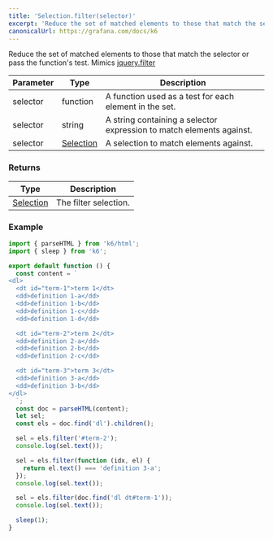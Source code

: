```yaml
---
title: 'Selection.filter(selector)'
excerpt: 'Reduce the set of matched elements to those that match the selector or pass the function test.'
canonicalUrl: https://grafana.com/docs/k6
---
```


Reduce the set of matched elements to those that match the selector or pass the function's test.
Mimics [jquery.filter](https://api.jquery.com/filter/)

| Parameter | Type                                           | Description                                                          |
| --------- | ---------------------------------------------- | -------------------------------------------------------------------- |
| selector  | function                                       | A function used as a test for each element in the set.               |
| selector  | string                                         | A string containing a selector expression to match elements against. |
| selector  | [Selection](/javascript-api/k6-html/selection) | A selection to match elements against.                               |

### Returns

| Type                                           | Description           |
| ---------------------------------------------- | --------------------- |
| [Selection](/javascript-api/k6-html/selection) | The filter selection. |

### Example

<CodeGroup labels={[]}>

```javascript
import { parseHTML } from 'k6/html';
import { sleep } from 'k6';

export default function () {
  const content = `
<dl>
  <dt id="term-1">term 1</dt>
  <dd>definition 1-a</dd>
  <dd>definition 1-b</dd>
  <dd>definition 1-c</dd>
  <dd>definition 1-d</dd>

  <dt id="term-2">term 2</dt>
  <dd>definition 2-a</dd>
  <dd>definition 2-b</dd>
  <dd>definition 2-c</dd>

  <dt id="term-3">term 3</dt>
  <dd>definition 3-a</dd>
  <dd>definition 3-b</dd>
</dl>
  `;
  const doc = parseHTML(content);
  let sel;
  const els = doc.find('dl').children();

  sel = els.filter('#term-2');
  console.log(sel.text());

  sel = els.filter(function (idx, el) {
    return el.text() === 'definition 3-a';
  });
  console.log(sel.text());

  sel = els.filter(doc.find('dl dt#term-1'));
  console.log(sel.text());

  sleep(1);
}
```

</CodeGroup>
